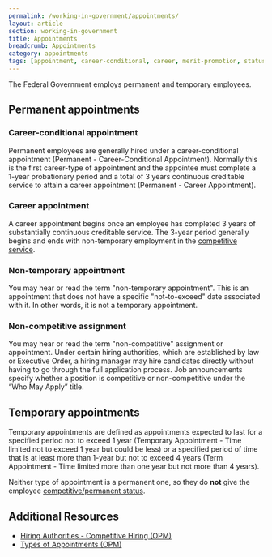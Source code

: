 ```yaml
---
permalink: /working-in-government/appointments/
layout: article
section: working-in-government
title: Appointments
breadcrumb: Appointments
category: appointments
tags: [appointment, career-conditional, career, merit-promotion, status, eligibility, federal employee]
---
```


The Federal Government employs permanent and temporary employees.

## Permanent appointments

### Career-conditional appointment

Permanent employees are generally hired under a career-conditional appointment (Permanent - Career-Conditional Appointment). Normally this is the first career-type of appointment and the appointee must complete a 1-year probationary period and a total of 3 years continuous creditable service to attain a career appointment (Permanent - Career Appointment).

### Career appointment

A career appointment begins once an employee has completed 3 years of substantially continuous creditable service. The 3-year period generally begins and ends with non-temporary employment in the [competitive service](../../../service/).

### Non-temporary appointment

You may hear or read the term "non-temporary appointment". This is an appointment that does not have a specific "not-to-exceed" date associated with it. In other words, it is not a temporary appointment.

### Non-competitive assignment

You may hear or read the term "non-competitive" assignment or appointment. Under certain hiring authorities, which are established by law or Executive Order, a hiring manager may hire candidates directly without having to go through the full application process. Job announcements specify whether a position is competitive or non-competitive under the “Who May Apply” title.

## Temporary appointments

Temporary appointments are defined as appointments expected to last for a specified period not to exceed 1 year (Temporary Appointment - Time limited not to exceed 1 year but could be less) or a specified period of time that is at least more than 1-year but not to exceed 4 years (Term Appointment - Time limited more than one year but not more than 4 years).

Neither type of appointment is a permanent one, so they do **not** give the employee [competitive/permanent status](../../../service/).

## Additional Resources

* [Hiring Authorities - Competitive Hiring (OPM)](https://www.opm.gov/policy-data-oversight/hiring-authorities/competitive-hiring/)
* [Types of Appointments (OPM)](https://www.opm.gov/policy-data-oversight/hiring-authorities/competitive-hiring/#url=Types-of-Appointments)
